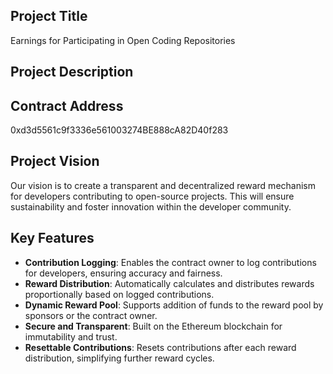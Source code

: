 

## Project Title
Earnings for Participating in Open Coding Repositories

## Project Description

## Contract Address
0xd3d5561c9f3336e561003274BE888cA82D40f283
## Project Vision
Our vision is to create a transparent and decentralized reward mechanism for developers contributing to open-source projects. This will ensure sustainability and foster innovation within the developer community.

## Key Features
- **Contribution Logging**: Enables the contract owner to log contributions for developers, ensuring accuracy and fairness.
- **Reward Distribution**: Automatically calculates and distributes rewards proportionally based on logged contributions.
- **Dynamic Reward Pool**: Supports addition of funds to the reward pool by sponsors or the contract owner.
- **Secure and Transparent**: Built on the Ethereum blockchain for immutability and trust.
- **Resettable Contributions**: Resets contributions after each reward distribution, simplifying further reward cycles.
